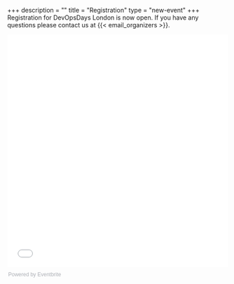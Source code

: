 +++
description = ""
title = "Registration"
type = "new-event"
+++
Registration for DevOpsDays London is now open. If you have any questions please contact us at {{< email_organizers >}}.

<div style="width:100%; text-align:left;"><iframe src="//eventbrite.com/tickets-external?eid=34317939882&ref=etckt" frameborder="0" height="530" width="100%" vspace="0" hspace="0" marginheight="5" marginwidth="5" scrolling="auto" allowtransparency="true"></iframe><div style="font-family:Helvetica, Arial; font-size:12px; padding:8px 0 5px; margin:2px; width:100%; text-align:left;" ><a class="powered-by-eb" style="color: #ADB0B6; text-decoration: none;" target="_blank" href="https://www.eventbrite.com/e/devopsdays-london-2017-tickets-34317939882">Powered by Eventbrite</a></div></div>